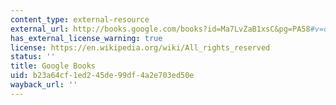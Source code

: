 ```yaml
---
content_type: external-resource
external_url: http://books.google.com/books?id=Ma7LvZaB1xsC&pg=PA58#v=onepage
has_external_license_warning: true
license: https://en.wikipedia.org/wiki/All_rights_reserved
status: ''
title: Google Books
uid: b23a64cf-1ed2-45de-99df-4a2e703ed50e
wayback_url: ''
---
```

